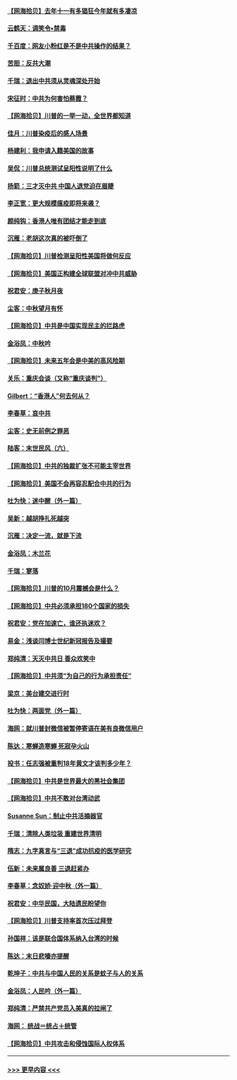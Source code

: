 #### [【网海拾贝】去年十一有多猖狂今年就有多凄凉](../pages/nsc993/n12463649.md?t=10091851) 
#### [云鹤天：调笑令▪禁毒](../pages/nsc993/n12462975.md?t=10091851) 
#### [千百度：网友小粉红是不是中共操作的结果？](../pages/nsc993/n12461025.md?t=10091851) 
#### [苦胆：反共大潮](../pages/nsc993/n12459469.md?t=10091851) 
#### [千瑞：退出中共须从灵魂深处开始](../pages/nsc993/n12459437.md?t=10091851) 
#### [宋征时：中共为何害怕蔡霞？](../pages/nsc993/n12459097.md?t=10091851) 
#### [【网海拾贝】川普的一举一动，全世界都知道](../pages/nsc993/n12458825.md?t=10091851) 
#### [佳月：川普染疫后的感人场景](../pages/nsc993/n12456994.md?t=10091851) 
#### [杨建利：我申请入籍美国的故事](../pages/nsc993/n12455635.md?t=10091851) 
#### [吴侃：川普总统测试呈阳性说明了什么](../pages/nsc993/n12451869.md?t=10091851) 
#### [扬箭：三才灭中共 中国人退党迫在眉睫](../pages/nsc993/n12451842.md?t=10091851) 
#### [李正宽：更大规模瘟疫即将来袭？](../pages/nsc993/n12451455.md?t=10091851) 
#### [颜纯钩：香港人唯有团结才能走到底](../pages/nsc993/n12450870.md?t=10091851) 
#### [沉雁：老胡这次真的被吓倒了](../pages/nsc993/n12449796.md?t=10091851) 
#### [【网海拾贝】川普检测呈阳性美国将做何反应](../pages/nsc993/n12449042.md?t=10091851) 
#### [【网海拾贝】美国正构建全球联盟对冲中共威胁](../pages/nsc993/n12446580.md?t=10091851) 
#### [祝君安：庚子秋月夜](../pages/nsc993/n12445870.md?t=10091851) 
#### [尘客：中秋望月有怀](../pages/nsc993/n12444632.md?t=10091851) 
#### [【网海拾贝】中共是中国实现民主的拦路虎](../pages/nsc993/n12443573.md?t=10091851) 
#### [金浴凤：中秋吟](../pages/nsc993/n12441773.md?t=10091851) 
#### [【网海拾贝】未来五年会是中美的高风险期](../pages/nsc993/n12440760.md?t=10091851) 
#### [关乐：重庆会谈（又称“重庆谈判”）](../pages/nsc993/n12437525.md?t=10091851) 
#### [Gilbert：“香港人”何去何从？](../pages/nsc993/n12435894.md?t=10091851) 
#### [李春草：哀中共](../pages/nsc993/n12435874.md?t=10091851) 
#### [尘客：史无前例之罪恶](../pages/nsc993/n12435762.md?t=10091851) 
#### [陆客：末世民风（六）](../pages/nsc993/n12435354.md?t=10091851) 
#### [【网海拾贝】中共的独裁扩张不可能主宰世界](../pages/nsc993/n12435151.md?t=10091851) 
#### [【网海拾贝】美国不会再容忍配合中共的行为](../pages/nsc993/n12433808.md?t=10091851) 
#### [吐为快：迷中醒（外一篇）](../pages/nsc993/n12433585.md?t=10091851) 
#### [吴新：越胡挣扎死越突](../pages/nsc993/n12433562.md?t=10091851) 
#### [沉雁：决定一流，就是下流](../pages/nsc993/n12432128.md?t=10091851) 
#### [金浴凤：木兰花](../pages/nsc993/n12432124.md?t=10091851) 
#### [千瑞：寥落](../pages/nsc993/n12432071.md?t=10091851) 
#### [【网海拾贝】川普的10月震撼会是什么？](../pages/nsc993/n12431624.md?t=10091851) 
#### [【网海拾贝】中共必须承担180个国家的损失](../pages/nsc993/n12428893.md?t=10091851) 
#### [祝君安：党在加速亡，谁还执迷欢？](../pages/nsc993/n12428652.md?t=10091851) 
#### [易金：浅谈闫博士世纪新冠报告及撮要](../pages/nsc993/n12426822.md?t=10091851) 
#### [郑纯清：天灭中共日 善众欢笑中](../pages/nsc993/n12426784.md?t=10091851) 
#### [【网海拾贝】中共须“为自己的行为承担责任”](../pages/nsc993/n12426067.md?t=10091851) 
#### [梁京：美台建交进行时](../pages/nsc993/n12424066.md?t=10091851) 
#### [吐为快：两面党（外一篇）](../pages/nsc993/n12424043.md?t=10091851) 
#### [海网：就川普封微信被暂停寄语在美有良微信用户](../pages/nsc993/n12424021.md?t=10091851) 
#### [陈达：寒蝉造寒蝉 死寂孕火山](../pages/nsc993/n12423958.md?t=10091851) 
#### [投书：任志强被重判18年黄文才该判多少年？](../pages/nsc993/n12423672.md?t=10091851) 
#### [【网海拾贝】中共是世界最大的黑社会集团](../pages/nsc993/n12423543.md?t=10091851) 
#### [【网海拾贝】中共不敢对台湾动武](../pages/nsc993/n12421418.md?t=10091851) 
#### [Susanne Sun：制止中共活摘器官](../pages/nsc993/n12419654.md?t=10091851) 
#### [千瑞：清除人类垃圾 重建世界清明](../pages/nsc993/n12419414.md?t=10091851) 
#### [隋志：九字真言与“三退”成功抗疫的医学研究](../pages/nsc993/n12419248.md?t=10091851) 
#### [伍新：未来属良善 三退赶紧办](../pages/nsc993/n12418496.md?t=10091851) 
#### [李春草：念奴娇·迎中秋（外一篇）](../pages/nsc993/n12418465.md?t=10091851) 
#### [祝君安：中华民国，大陆遗民盼望你](../pages/nsc993/n12418089.md?t=10091851) 
#### [【网海拾贝】川普支持率首次压过拜登](../pages/nsc993/n12418050.md?t=10091851) 
#### [孙国祥：该是联合国体系纳入台湾的时候](../pages/nsc993/n12417369.md?t=10091851) 
#### [陈达：末日悲嚎亦提醒](../pages/nsc993/n12416736.md?t=10091851) 
#### [乾坤子：中共与中国人民的关系是蚊子与人的关系](../pages/nsc993/n12416632.md?t=10091851) 
#### [金浴凤：人民吟（外一篇）](../pages/nsc993/n12416567.md?t=10091851) 
#### [郑纯清：严禁共产党员入美真的拉闸了](../pages/nsc993/n12416550.md?t=10091851) 
#### [海网： 统战＝统占＋统管](../pages/nsc993/n12416404.md?t=10091851) 
#### [【网海拾贝】中共攻击和侵蚀国际人权体系](../pages/nsc993/n12416250.md?t=10091851) 

----
#### [ >>> 更早内容 <<< ](../indexes/nsc993-earlier.md)
